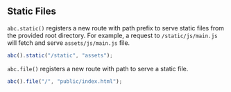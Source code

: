 ## Static Files

`abc.static()` registers a new route with path prefix to serve static files from the provided root directory. For example, a request to `/static/js/main.js` will fetch and serve `assets/js/main.js` file.

```ts
abc().static("/static", "assets");
```

`abc.file()` registers a new route with path to serve a static file.

```ts
abc().file("/", "public/index.html");
```
